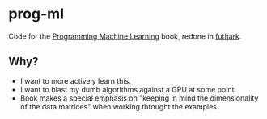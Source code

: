 # prog-ml

Code for the [Programming Machine Learning](https://pragprog.com/titles/pplearn/programming-machine-learning/) book, redone in [futhark](https://futhark-lang.org/).

## Why?

- I want to more actively learn this.
- I want to blast my dumb algorithms against a GPU at some point.
- Book makes a special emphasis on "keeping in mind the dimensionality of the data matrices" when working throught the examples.
